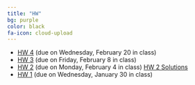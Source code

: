 ```yaml
---
title: "HW"
bg: purple
color: black
fa-icon: cloud-upload
---
```

- [HW 4]( myfiles/HW4.pdf) (due on Wednesday, February 20 in class)
- [HW 3]( myfiles/HW3.pdf) (due on Friday, February 8 in class) 
- [HW 2]( myfiles/HW2.pdf) (due on Monday, February 4 in class) [HW 2 Solutions]( myfiles/HW2_solutions.pdf)
- [HW 1]( myfiles/HW1.pdf) (due on Wednesday, January 30 in class)
